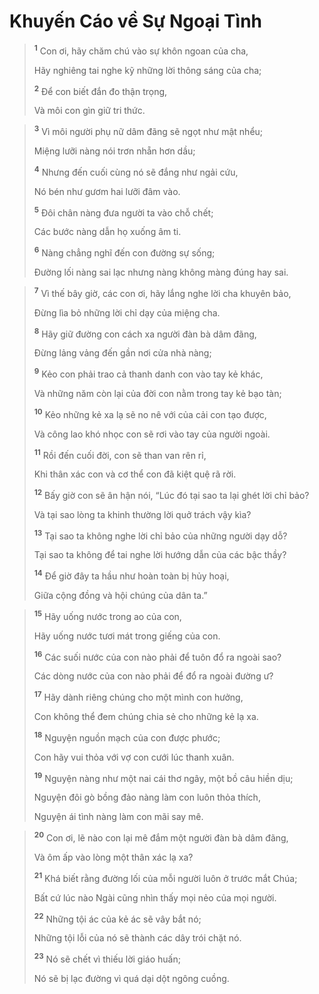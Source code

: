 # Khuyến Cáo về Sự Ngoại Tình

> <sup><b>1</b></sup> Con ơi, hãy chăm chú vào sự khôn ngoan của cha,
> 
> Hãy nghiêng tai nghe kỹ những lời thông sáng của cha;
> 
> <sup><b>2</b></sup> Ðể con biết đắn đo thận trọng,
> 
> Và môi con gìn giữ tri thức.
>


> <sup><b>3</b></sup> Vì môi người phụ nữ dâm đãng sẽ ngọt như mật nhểu;
> 
> Miệng lưỡi nàng nói trơn nhẵn hơn dầu;
> 
> <sup><b>4</b></sup> Nhưng đến cuối cùng nó sẽ đắng như ngải cứu,
> 
> Nó bén như gươm hai lưỡi đâm vào.
> 
> <sup><b>5</b></sup> Ðôi chân nàng đưa người ta vào chỗ chết;
> 
> Các bước nàng dẫn họ xuống âm ti.
> 
> <sup><b>6</b></sup> Nàng chẳng nghĩ đến con đường sự sống;
> 
> Ðường lối nàng sai lạc nhưng nàng không màng đúng hay sai.
>


> <sup><b>7</b></sup> Vì thế bây giờ, các con ơi, hãy lắng nghe lời cha khuyên bảo,
> 
> Ðừng lìa bỏ những lời chỉ dạy của miệng cha.
> 
> <sup><b>8</b></sup> Hãy giữ đường con cách xa người đàn bà dâm đãng,
> 
> Ðừng lảng vảng đến gần nơi cửa nhà nàng;
> 
> <sup><b>9</b></sup> Kẻo con phải trao cả thanh danh con vào tay kẻ khác,
> 
> Và những năm còn lại của đời con nằm trong tay kẻ bạo tàn;
> 
> <sup><b>10</b></sup> Kẻo những kẻ xa lạ sẽ no nê với của cải con tạo được,
> 
> Và công lao khó nhọc con sẽ rơi vào tay của người ngoài.
> 
> <sup><b>11</b></sup> Rồi đến cuối đời, con sẽ than van rên rỉ,
> 
> Khi thân xác con và cơ thể con đã kiệt quệ rã rời.
> 
> <sup><b>12</b></sup> Bấy giờ con sẽ ân hận nói, “Lúc đó tại sao ta lại ghét lời chỉ bảo?
> 
> Và tại sao lòng ta khinh thường lời quở trách vậy kìa?
> 
> <sup><b>13</b></sup> Tại sao ta không nghe lời chỉ bảo của những người dạy dỗ?
> 
> Tại sao ta không để tai nghe lời hướng dẫn của các bậc thầy?
> 
> <sup><b>14</b></sup> Ðể giờ đây ta hầu như hoàn toàn bị hủy hoại,
> 
> Giữa cộng đồng và hội chúng của dân ta.”
>


> <sup><b>15</b></sup> Hãy uống nước trong ao của con,
> 
> Hãy uống nước tươi mát trong giếng của con.
> 
> <sup><b>16</b></sup> Các suối nước của con nào phải để tuôn đổ ra ngoài sao?
> 
> Các dòng nước của con nào phải để đổ ra ngoài đường ư?
> 
> <sup><b>17</b></sup> Hãy dành riêng chúng cho một mình con hưởng,
> 
> Con không thể đem chúng chia sẻ cho những kẻ lạ xa.
> 
> <sup><b>18</b></sup> Nguyện nguồn mạch của con được phước;
> 
> Con hãy vui thỏa với vợ con cưới lúc thanh xuân.
> 
> <sup><b>19</b></sup> Nguyện nàng như một nai cái thơ ngây, một bồ câu hiền dịu;
> 
> Nguyện đôi gò bồng đảo nàng làm con luôn thỏa thích,
> 
> Nguyện ái tình nàng làm con mãi say mê.
>


> <sup><b>20</b></sup> Con ơi, lẽ nào con lại mê đắm một người đàn bà dâm đãng,
> 
> Và ôm ấp vào lòng một thân xác lạ xa?
> 
> <sup><b>21</b></sup> Khá biết rằng đường lối của mỗi người luôn ở trước mắt Chúa;
> 
> Bất cứ lúc nào Ngài cũng nhìn thấy mọi nẻo của mọi người.
> 
> <sup><b>22</b></sup> Những tội ác của kẻ ác sẽ vây bắt nó;
> 
> Những tội lỗi của nó sẽ thành các dây trói chặt nó.
> 
> <sup><b>23</b></sup> Nó sẽ chết vì thiếu lời giáo huấn;
> 
> Nó sẽ bị lạc đường vì quá dại dột ngông cuồng.
>


